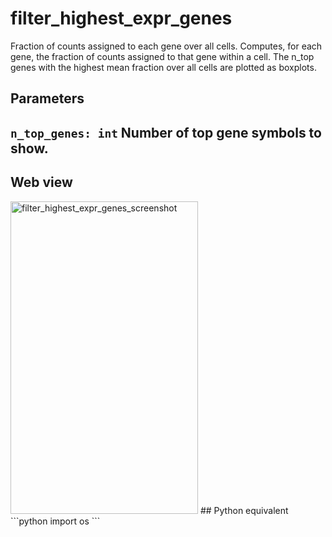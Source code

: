 # filter_highest_expr_genes
Fraction of counts assigned to each gene over all cells. Computes, for each gene, the fraction of counts assigned to that gene within a cell. The n_top genes with the highest mean fraction over all cells are plotted as boxplots.
## Parameters
```n_top_genes: int``` Number of top gene symbols to show.
---
## Web view
<img alt='filter_highest_expr_genes_screenshot' src='https://raw.githubusercontent.com/ch1ru/Nuwa/main/docs/assets/images/screenshots/highest_expr_genes.png' width='300' height='500'>
## Python equivalent
```python
import os
```